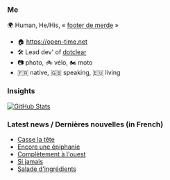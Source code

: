 ### Me

🌍 Human, He/His, « [footer de merde](https://open-time.net/post/2013/07/17/La-veritable-histoire-du-Footer-de-merde-) » 
* 🏠 https://open-time.net 
* 🛠️ Lead dev' of [dotclear](https://git.dotclear.org/dev/dotclear)
* 📷 photo, 🚲 vélo, 🏍️ moto 
* 🇫🇷 native, 🇬🇧 speaking, 🇪🇺 living

### Insights

[![GitHub Stats](https://github-readme-stats-sigma-five.vercel.app/api?username=franck-paul)](https://github.com/franck-paul)

### Latest news / Dernières nouvelles (in French)

<!-- BLOG-POST-LIST:START -->
- [Casse la tête](https://open-time.net/post/2025/06/07/Casse-la-tete)
- [Encore une épiphanie](https://open-time.net/post/2025/06/06/Encore-une-epiphanie)
- [Complètement à l&#39;ouest](https://open-time.net/post/2025/06/05/Completement-a-l-ouest)
- [Si jamais](https://open-time.net/post/2025/06/04/Si-jamais)
- [Salade d&#39;ingrédients](https://open-time.net/post/2025/06/03/Salade-d-ingredients)
<!-- BLOG-POST-LIST:END -->
